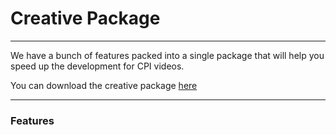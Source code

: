 # Creative Package

---

We have a bunch of features packed into a single package that will help you speed up the development for CPI videos.

You can download the creative package [here](gifs/9SlicedImage.gif "Creative Package")

---

### Features


